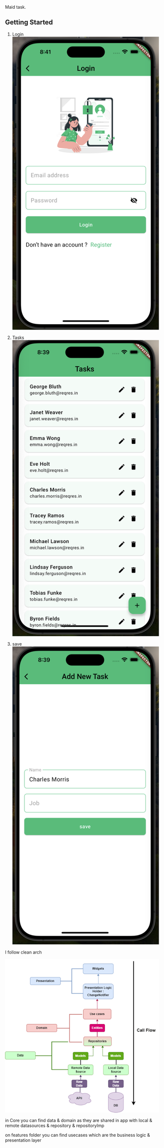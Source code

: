 Maid task.

## Getting Started
1. Login
![alt text](image-2.png)

3. Tasks
![alt text](image.png)

2. save
![alt text](image-1.png)


I follow clean arch

![alt text](image-4.png)

in Core you can find data & domain as they are shared in app with local & remote datasources & repository & repositoryImp

on features folder you can find usecases which are the business logic
& presentation layer  
